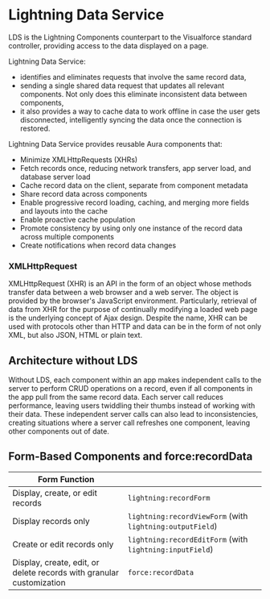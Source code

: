 # Lightning Data Service
LDS is the Lightning Components counterpart to the Visualforce standard controller, providing access to the data displayed on a page.

Lightning Data Service:
* identifies and eliminates requests that involve the same record data, 
* sending a single shared data request that updates all relevant components. Not only does this eliminate inconsistent data between components, 
* it also provides a way to cache data to work offline in case the user gets disconnected, intelligently syncing the data once the connection is restored.

Lightning Data Service provides reusable Aura components that:
* Minimize XMLHttpRequests (XHRs)
* Fetch records once, reducing network transfers, app server load, and database server load
* Cache record data on the client, separate from component metadata
* Share record data across components
* Enable progressive record loading, caching, and merging more fields and layouts into the cache
* Enable proactive cache population
* Promote consistency by using only one instance of the record data across multiple components
* Create notifications when record data changes

### XMLHttpRequest
XMLHttpRequest (XHR) is an API in the form of an object whose methods transfer data between a web browser and a web server. The object is provided by the browser's JavaScript environment. Particularly, retrieval of data from XHR for the purpose of continually modifying a loaded web page is the underlying concept of Ajax design. Despite the name, XHR can be used with protocols other than HTTP and data can be in the form of not only XML, but also JSON, HTML or plain text.
## Architecture without LDS
Without LDS, each component within an app makes independent calls to the server to perform CRUD operations on a record, even if all components in the app pull from the same record data. Each server call reduces performance, leaving users twiddling their thumbs instead of working with their data. These independent server calls can also lead to inconsistencies, creating situations where a server call refreshes one component, leaving other components out of date.

## Form-Based Components and force:recordData

| Form Function | |
| --- | --- |
| Display, create, or edit records | `lightning:recordForm` | 
| Display records only | `lightning:recordViewForm` (with `lightning:outputField`)
| Create or edit records only | `lightning:recordEditForm` (with `lightning:inputField`)
| Display, create, edit, or delete records with granular customization | `force:recordData` |